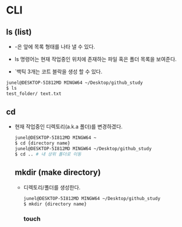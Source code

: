 # CLI

## ls (list)

- -은 앞에 목록 형태를 나타 낼 수 있다.

- ls 명령어는 현재 작업중인 위치에 존재하는 파일 혹은 폴더 목록을 보여준다.
- `백틱 3개는 코트 블락을 생성 할 수 있다.

```BASH
junel@DESKTOP-5I812MD MINGW64 ~/Desktop/github_study
$ ls
test_folder/ text.txt
```

## cd

- 현재 작업중인 디렉토리(a.k.a 폴더)를 변경하겠다.

  ```bash
  junel@DESKTOP-5I812MD MINGW64 ~
  $ cd {directory name}
  junel@DESKTOP-5I812MD MINGW64 ~/Desktop/github_study
  $ cd .. # 내 상위 폴더로 이동
  
  ```

  ##  mkdir (make directory)

  - 디렉토리/폴더를 생성한다.

    ```bash
    junel@DESKTOP-5I812MD MINGW64 ~/Desktop/github_study
    $ mkdir {directory name}
    ```

    ###  touch

    

  